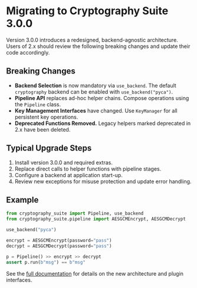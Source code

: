 # Migrating to Cryptography Suite 3.0.0

Version 3.0.0 introduces a redesigned, backend-agnostic architecture. Users of
2.x should review the following breaking changes and update their code
accordingly.

## Breaking Changes

- **Backend Selection** is now mandatory via `use_backend`. The default
  `cryptography` backend can be enabled with `use_backend("pyca")`.
- **Pipeline API** replaces ad-hoc helper chains. Compose operations using the
  `Pipeline` class.
- **Key Management Interfaces** have changed. Use `KeyManager` for all
  persistent key operations.
- **Deprecated Functions Removed.** Legacy helpers marked deprecated in 2.x have
  been deleted.

## Typical Upgrade Steps

1. Install version 3.0.0 and required extras.
2. Replace direct calls to helper functions with pipeline stages.
3. Configure a backend at application start-up.
4. Review new exceptions for misuse protection and update error handling.

## Example

```python
from cryptography_suite import Pipeline, use_backend
from cryptography_suite.pipeline import AESGCMEncrypt, AESGCMDecrypt

use_backend("pyca")

encrypt = AESGCMEncrypt(password="pass")
decrypt = AESGCMDecrypt(password="pass")

p = Pipeline() >> encrypt >> decrypt
assert p.run(b"msg") == b"msg"
```

See the [full documentation](index.html) for details on the new architecture and
plugin interfaces.

